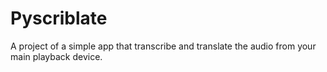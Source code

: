 # Pyscriblate
A project of a simple app that transcribe and translate the audio from your main playback device.
